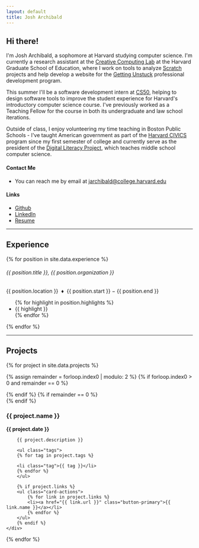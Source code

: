 ```yaml
---
layout: default
title: Josh Archibald
---
```


## Hi there!

I'm Josh Archibald, a sophomore at Harvard studying computer science. I'm currently a research assistant at the [Creative Computing Lab](https://creativecomputing.gse.harvard.edu/) at the Harvard Graduate School of Education, where I work on tools to analyze [Scratch](https://scratch.mit.edu/) projects and help develop a website for the [Getting Unstuck](https://gettingunstuck.gse.harvard.edu/) professional development program.

This summer I'll be a software development intern at [CS50](https://cs50.harvard.edu/), helping to design software tools to improve the student experience for Harvard's introductory computer science course. I've previously worked as a Teaching Fellow for the course in both its undergraduate and law school iterations.

Outside of class, I enjoy volunteering my time teaching in Boston Public Schools - I've taught American government as part of the [Harvard CIVICS](https://iop.harvard.edu/get-involved/civics-program) program since my first semester of college and currently serve as the president of the [Digital Literacy Project](https://digilit.io/), which teaches middle school computer science.

#### Contact Me
- You can reach me by email at [jarchibald@college.harvard.edu](mailto:jarchibald@college.harvard.edu)

#### Links
- [Github](https://github.com/jsarchibald/)
- [LinkedIn](https://www.linkedin.com/in/joshua-archibald-a48b49192/)
- [Resume](/assets/resume.pdf)

<hr>

## Experience

{% for position in site.data.experience %}

<h6 class="mb-0">{{ position.title }}, {{ position.organization }}</h6>
{{ position.location }} &nbsp;&diams;&nbsp; {{ position.start }} &minus; {{ position.end }}

<ul class="indented">
{% for highlight in position.highlights %}
<li>{{ highlight }}</li>
{% endfor %}
</ul>

{% endfor %}

<hr>

## Projects

<div class="container">
{% for project in site.data.projects %}

{% assign remainder = forloop.index0 | modulo: 2 %}
{% if forloop.index0 > 0 and remainder == 0 %}
</div>
{% endif %}
{% if remainder == 0 %}
<div class="row">
{% endif %}

<div class="col-md-6">
    <div class="card">
        <h3 class="card-title">{{ project.name }}</h3>
        <p><strong>{{ project.date }}</strong></p>

        {{ project.description }}

        <ul class="tags">
        {% for tag in project.tags %}
        
        <li class="tag">{{ tag }}</li>
        {% endfor %}
        </ul>

        {% if project.links %}
        <ul class="card-actions">
            {% for link in project.links %}
            <li><a href="{{ link.url }}" class="button-primary">{{ link.name }}</a></li>
            {% endfor %}
        </ul>
        {% endif %}
    </div>
</div>
{% endfor %}
</div>
